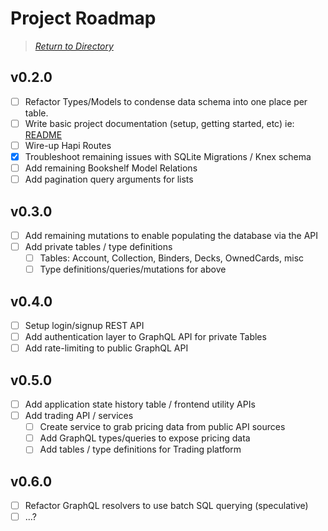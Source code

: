 # Project Roadmap

> *[Return to Directory](README.md)*

## v0.2.0

- [ ] Refactor Types/Models to condense data schema into one place per table.
- [ ] Write basic project documentation (setup, getting started, etc) ie: [README](../README.md)
- [ ] Wire-up Hapi Routes
- [X] Troubleshoot remaining issues with SQLite Migrations / Knex schema
- [ ] Add remaining Bookshelf Model Relations
- [ ] Add pagination query arguments for lists

## v0.3.0

- [ ] Add remaining mutations to enable populating the database via the API
- [ ] Add private tables / type definitions
  - [ ] Tables: Account, Collection, Binders, Decks, OwnedCards, misc
  - [ ] Type definitions/queries/mutations for above

## v0.4.0

- [ ] Setup login/signup REST API
- [ ] Add authentication layer to GraphQL API for private Tables
- [ ] Add rate-limiting to public GraphQL API

## v0.5.0

- [ ] Add application state history table / frontend utility APIs
- [ ] Add trading API / services
  - [ ] Create service to grab pricing data from public API sources
  - [ ] Add GraphQL types/queries to expose pricing data
  - [ ] Add tables / type definitions for Trading platform

## v0.6.0

- [ ] Refactor GraphQL resolvers to use batch SQL querying (speculative)
- [ ] ...?
